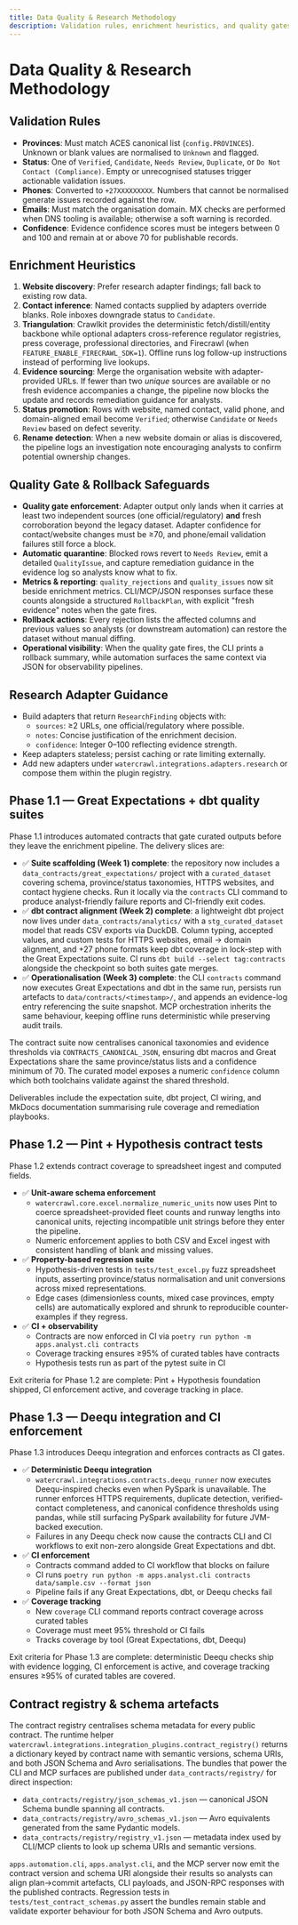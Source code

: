 ```yaml
---
title: Data Quality & Research Methodology
description: Validation rules, enrichment heuristics, and quality gates
---
```


# Data Quality & Research Methodology

## Validation Rules

- **Provinces**: Must match ACES canonical list (`config.PROVINCES`). Unknown or blank values are normalised to `Unknown` and flagged.
- **Status**: One of `Verified`, `Candidate`, `Needs Review`, `Duplicate`, or `Do Not Contact (Compliance)`. Empty or unrecognised statuses trigger actionable validation issues.
- **Phones**: Converted to `+27XXXXXXXXX`. Numbers that cannot be normalised generate issues recorded against the row.
- **Emails**: Must match the organisation domain. MX checks are performed when DNS tooling is available; otherwise a soft warning is recorded.
- **Confidence**: Evidence confidence scores must be integers between 0 and 100 and remain at or above 70 for publishable records.

## Enrichment Heuristics

1. **Website discovery**: Prefer research adapter findings; fall back to existing row data.
2. **Contact inference**: Named contacts supplied by adapters override blanks. Role inboxes downgrade status to `Candidate`.
3. **Triangulation**: Crawlkit provides the deterministic fetch/distill/entity backbone while optional adapters cross-reference regulator registries, press coverage, professional directories, and Firecrawl (when `FEATURE_ENABLE_FIRECRAWL_SDK=1`). Offline runs log follow-up instructions instead of performing live lookups.
4. **Evidence sourcing**: Merge the organisation website with adapter-provided URLs. If fewer than two _unique_ sources are available or no fresh evidence accompanies a change, the pipeline now blocks the update and records remediation guidance for analysts.
5. **Status promotion**: Rows with website, named contact, valid phone, and domain-aligned email become `Verified`; otherwise `Candidate` or `Needs Review` based on defect severity.
6. **Rename detection**: When a new website domain or alias is discovered, the pipeline logs an investigation note encouraging analysts to confirm potential ownership changes.

## Quality Gate & Rollback Safeguards

- **Quality gate enforcement**: Adapter output only lands when it carries at least two independent sources (one official/regulatory) **and** fresh corroboration beyond the legacy dataset. Adapter confidence for contact/website changes must be ≥70, and phone/email validation failures still force a block.
- **Automatic quarantine**: Blocked rows revert to `Needs Review`, emit a detailed `QualityIssue`, and capture remediation guidance in the evidence log so analysts know what to fix.
- **Metrics & reporting**: `quality_rejections` and `quality_issues` now sit beside enrichment metrics. CLI/MCP/JSON responses surface these counts alongside a structured `RollbackPlan`, with explicit "fresh evidence" notes when the gate fires.
- **Rollback actions**: Every rejection lists the affected columns and previous values so analysts (or downstream automation) can restore the dataset without manual diffing.
- **Operational visibility**: When the quality gate fires, the CLI prints a rollback summary, while automation surfaces the same context via JSON for observability pipelines.

## Research Adapter Guidance

- Build adapters that return `ResearchFinding` objects with:
  - `sources`: ≥2 URLs, one official/regulatory where possible.
  - `notes`: Concise justification of the enrichment decision.
  - `confidence`: Integer 0–100 reflecting evidence strength.
- Keep adapters stateless; persist caching or rate limiting externally.
- Add new adapters under `watercrawl.integrations.adapters.research` or compose them within the plugin registry.

## Phase 1.1 — Great Expectations + dbt quality suites

Phase 1.1 introduces automated contracts that gate curated outputs before they
leave the enrichment pipeline. The delivery slices are:

- ✅ **Suite scaffolding (Week 1) complete**: the repository now includes a
  `data_contracts/great_expectations/` project with a `curated_dataset`
  covering schema, province/status taxonomies, HTTPS websites, and contact
  hygiene checks. Run it locally via the `contracts` CLI command to produce
  analyst-friendly failure reports and CI-friendly exit codes.
- ✅ **dbt contract alignment (Week 2) complete**: a lightweight dbt project now
  lives under `data_contracts/analytics/` with a `stg_curated_dataset` model that reads CSV
  exports via DuckDB. Column typing, accepted values, and custom tests for HTTPS
  websites, email → domain alignment, and +27 phone formats keep dbt coverage in
  lock-step with the Great Expectations suite. CI runs `dbt build --select
  tag:contracts` alongside the checkpoint so both suites gate merges.
- ✅ **Operationalisation (Week 3) complete**: the CLI `contracts` command now
  executes Great Expectations and dbt in the same run, persists run artefacts to
  `data/contracts/<timestamp>/`, and appends an evidence-log entry referencing
  the suite snapshot. MCP orchestration inherits the same behaviour, keeping
  offline runs deterministic while preserving audit trails.

The contract suite now centralises canonical taxonomies and evidence thresholds
via `CONTRACTS_CANONICAL_JSON`, ensuring dbt macros and Great Expectations share
the same province/status lists and a confidence minimum of 70. The curated model
exposes a numeric `confidence` column which both toolchains validate against the
shared threshold.

Deliverables include the expectation suite, dbt project, CI wiring, and MkDocs
documentation summarising rule coverage and remediation playbooks.

## Phase 1.2 — Pint + Hypothesis contract tests

Phase 1.2 extends contract coverage to spreadsheet ingest and computed fields.

- ✅ **Unit-aware schema enforcement**
  - `watercrawl.core.excel.normalize_numeric_units` now uses Pint to coerce
    spreadsheet-provided fleet counts and runway lengths into canonical units,
    rejecting incompatible unit strings before they enter the pipeline.
  - Numeric enforcement applies to both CSV and Excel ingest with consistent
    handling of blank and missing values.
- ✅ **Property-based regression suite**
  - Hypothesis-driven tests in `tests/test_excel.py` fuzz spreadsheet inputs,
    asserting province/status normalisation and unit conversions across mixed
    representations.
  - Edge cases (dimensionless counts, mixed case provinces, empty cells) are
    automatically explored and shrunk to reproducible counter-examples if they
    regress.
- ✅ **CI + observability**
  - Contracts are now enforced in CI via `poetry run python -m apps.analyst.cli contracts`
  - Coverage tracking ensures ≥95% of curated tables have contracts
  - Hypothesis tests run as part of the pytest suite in CI

Exit criteria for Phase 1.2 are complete: Pint + Hypothesis foundation shipped,
CI enforcement active, and coverage tracking in place.

## Phase 1.3 — Deequ integration and CI enforcement

Phase 1.3 introduces Deequ integration and enforces contracts as CI gates.

- ✅ **Deterministic Deequ integration**
  - `watercrawl.integrations.contracts.deequ_runner` now executes
    Deequ-inspired checks even when PySpark is unavailable. The runner enforces
    HTTPS requirements, duplicate detection, verified-contact completeness, and
    canonical confidence thresholds using pandas, while still surfacing
    PySpark availability for future JVM-backed execution.
  - Failures in any Deequ check now cause the contracts CLI and CI workflows to
    exit non-zero alongside Great Expectations and dbt.
- ✅ **CI enforcement**
  - Contracts command added to CI workflow that blocks on failure
  - CI runs `poetry run python -m apps.analyst.cli contracts data/sample.csv --format json`
  - Pipeline fails if any Great Expectations, dbt, or Deequ checks fail
- ✅ **Coverage tracking**
  - New `coverage` CLI command reports contract coverage across curated tables
  - Coverage must meet 95% threshold or CI fails
  - Tracks coverage by tool (Great Expectations, dbt, Deequ)

Exit criteria for Phase 1.3 are complete: deterministic Deequ checks ship with
evidence logging, CI enforcement is active, and coverage tracking ensures ≥95%
of curated tables are covered.

## Contract registry & schema artefacts

The contract registry centralises schema metadata for every public contract. The
runtime helper `watercrawl.integrations.integration_plugins.contract_registry()`
returns a dictionary keyed by contract name with semantic versions, schema URIs,
and both JSON Schema and Avro serialisations. The bundles that power the CLI and
MCP surfaces are published under `data_contracts/registry/` for direct
inspection:

- `data_contracts/registry/json_schemas_v1.json` — canonical JSON Schema bundle
  spanning all contracts.
- `data_contracts/registry/avro_schemas_v1.json` — Avro equivalents generated
  from the same Pydantic models.
- `data_contracts/registry/registry_v1.json` — metadata index used by CLI/MCP
  clients to look up schema URIs and semantic versions.

`apps.automation.cli`, `apps.analyst.cli`, and the MCP server now emit the
contract version and schema URI alongside their results so analysts can align
plan→commit artefacts, CLI payloads, and JSON-RPC responses with the published
contracts. Regression tests in `tests/test_contract_schemas.py` assert the
bundles remain stable and validate exporter behaviour for both JSON Schema and
Avro outputs.
